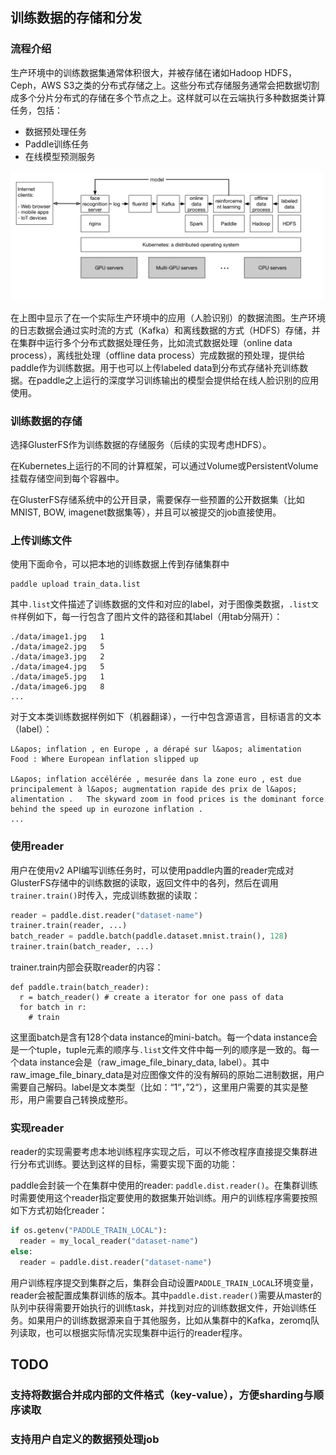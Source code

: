 ## 训练数据的存储和分发

### 流程介绍
生产环境中的训练数据集通常体积很大，并被存储在诸如Hadoop HDFS，Ceph，AWS S3之类的分布式存储之上。这些分布式存储服务通常会把数据切割成多个分片分布式的存储在多个节点之上。这样就可以在云端执行多种数据类计算任务，包括：

* 数据预处理任务
* Paddle训练任务
* 在线模型预测服务

<img src="src/paddle-cloud-in-data-center.png" width="500"/>

在上图中显示了在一个实际生产环境中的应用（人脸识别）的数据流图。生产环境的日志数据会通过实时流的方式（Kafka）和离线数据的方式（HDFS）存储，并在集群中运行多个分布式数据处理任务，比如流式数据处理（online data process），离线批处理（offline data process）完成数据的预处理，提供给paddle作为训练数据。用于也可以上传labeled data到分布式存储补充训练数据。在paddle之上运行的深度学习训练输出的模型会提供给在线人脸识别的应用使用。

### 训练数据的存储

选择GlusterFS作为训练数据的存储服务（后续的实现考虑HDFS）。

在Kubernetes上运行的不同的计算框架，可以通过Volume或PersistentVolume挂载存储空间到每个容器中。

在GlusterFS存储系统中的公开目录，需要保存一些预置的公开数据集（比如MNIST, BOW, imagenet数据集等），并且可以被提交的job直接使用。

### 上传训练文件

使用下面命令，可以把本地的训练数据上传到存储集群中

```
paddle upload train_data.list
```

其中`.list`文件描述了训练数据的文件和对应的label，对于图像类数据，`.list文件`样例如下，每一行包含了图片文件的路径和其label（用tab分隔开）：

```
./data/image1.jpg   1
./data/image2.jpg   5
./data/image3.jpg   2
./data/image4.jpg   5
./data/image5.jpg   1
./data/image6.jpg   8
...
```

对于文本类训练数据样例如下（机器翻译），一行中包含源语言，目标语言的文本（label）：

```
L&apos; inflation , en Europe , a dérapé sur l&apos; alimentation	Food : Where European inflation slipped up

L&apos; inflation accélérée , mesurée dans la zone euro , est due principalement à l&apos; augmentation rapide des prix de l&apos; alimentation .	The skyward zoom in food prices is the dominant force behind the speed up in eurozone inflation .
...
```

### 使用reader

用户在使用v2 API编写训练任务时，可以使用paddle内置的reader完成对GlusterFS存储中的训练数据的读取，返回文件中的各列，然后在调用`trainer.train()`时传入，完成训练数据的读取：

```python
reader = paddle.dist.reader("dataset-name")
trainer.train(reader, ...)
batch_reader = paddle.batch(paddle.dataset.mnist.train(), 128)
trainer.train(batch_reader, ...)
```

trainer.train内部会获取reader的内容：

```
def paddle.train(batch_reader):
  r = batch_reader() # create a iterator for one pass of data
  for batch in r:
    # train
```

这里面batch是含有128个data instance的mini-batch。每一个data instance会是一个tuple，tuple元素的顺序与`.list`文件文件中每一列的顺序是一致的。每一个data instance会是（raw_image_file_binary_data, label）。其中raw_image_file_binary_data是对应图像文件的没有解码的原始二进制数据，用户需要自己解码。label是文本类型（比如：“1“，”2“），这里用户需要的其实是整形，用户需要自己转换成整形。

### 实现reader

reader的实现需要考虑本地训练程序实现之后，可以不修改程序直接提交集群进行分布式训练。要达到这样的目标，需要实现下面的功能：

paddle会封装一个在集群中使用的reader: `paddle.dist.reader()`。在集群训练时需要使用这个reader指定要使用的数据集开始训练。用户的训练程序需要按照如下方式初始化reader：

```python
if os.getenv("PADDLE_TRAIN_LOCAL"):
  reader = my_local_reader("dataset-name")
else:
  reader = paddle.dist.reader("dataset-name")
```

用户训练程序提交到集群之后，集群会自动设置`PADDLE_TRAIN_LOCAL`环境变量，reader会被配置成集群训练的版本。其中`paddle.dist.reader()`需要从master的队列中获得需要开始执行的训练task，并找到对应的训练数据文件，开始训练任务。如果用户的训练数据源来自于其他服务，比如从集群中的Kafka，zeromq队列读取，也可以根据实际情况实现集群中运行的reader程序。

## TODO

### 支持将数据合并成内部的文件格式（key-value），方便sharding与顺序读取
### 支持用户自定义的数据预处理job
